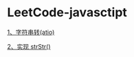 # LeetCode-javasctipt
[1、字符串转(atio)](https://github.com/king-lxt/LeetCode-javasctipt/issues/1 )

[2、实现 strStr()](https://github.com/king-lxt/LeetCode-javasctipt/issues/2 )

